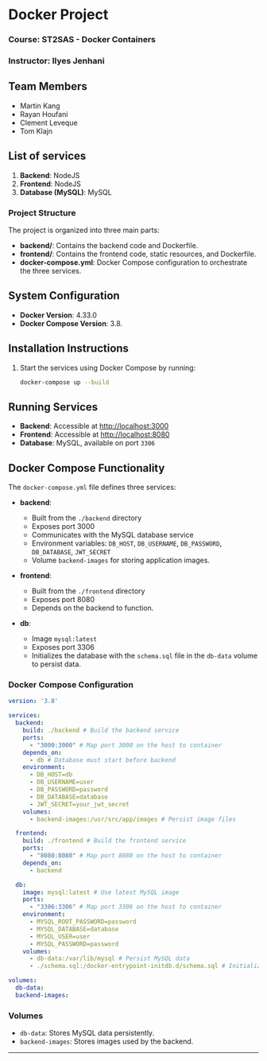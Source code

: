 # Docker Project

### Course: ST2SAS - Docker Containers
### Instructor: Ilyes Jenhani

## Team Members
- Martin Kang
- Rayan Houfani
- Clement Leveque
- Tom Klajn

## List of services

1. **Backend**: NodeJS
2. **Frontend**: NodeJS
3. **Database (MySQL)**: MySQL

### Project Structure

The project is organized into three main parts:
- **backend/**: Contains the backend code and Dockerfile.
- **frontend/**: Contains the frontend code, static resources, and Dockerfile.
- **docker-compose.yml**: Docker Compose configuration to orchestrate the three services.

## System Configuration

- **Docker Version**: 4.33.0
- **Docker Compose Version**: 3.8.

## Installation Instructions

1. Start the services using Docker Compose by running:

   ```bash
   docker-compose up --build
   ```

## Running Services

- **Backend**: Accessible at [http://localhost:3000](http://localhost:3000)
- **Frontend**: Accessible at [http://localhost:8080](http://localhost:8080)
- **Database**: MySQL, available on port `3306`

## Docker Compose Functionality

The `docker-compose.yml` file defines three services:

- **backend**:
    - Built from the `./backend` directory
    - Exposes port 3000
    - Communicates with the MySQL database service
    - Environment variables: `DB_HOST`, `DB_USERNAME`, `DB_PASSWORD`, `DB_DATABASE`, `JWT_SECRET`
    - Volume `backend-images` for storing application images.

- **frontend**:
    - Built from the `./frontend` directory
    - Exposes port 8080
    - Depends on the backend to function.

- **db**:
    - Image `mysql:latest`
    - Exposes port 3306
    - Initializes the database with the `schema.sql` file in the `db-data` volume to persist data.

### Docker Compose Configuration

```yaml
version: '3.8'

services:
  backend:
    build: ./backend # Build the backend service
    ports:
      - "3000:3000" # Map port 3000 on the host to container
    depends_on:
      - db # Database must start before backend
    environment:
      - DB_HOST=db
      - DB_USERNAME=user
      - DB_PASSWORD=password
      - DB_DATABASE=database
      - JWT_SECRET=your_jwt_secret
    volumes:
      - backend-images:/usr/src/app/images # Persist image files

  frontend:
    build: ./frontend # Build the frontend service
    ports:
      - "8080:8080" # Map port 8080 on the host to container
    depends_on:
      - backend

  db:
    image: mysql:latest # Use latest MySQL image
    ports:
      - "3306:3306" # Map port 3306 on the host to container
    environment:
      - MYSQL_ROOT_PASSWORD=password
      - MYSQL_DATABASE=database
      - MYSQL_USER=user
      - MYSQL_PASSWORD=password
    volumes:
      - db-data:/var/lib/mysql # Persist MySQL data
      - ./schema.sql:/docker-entrypoint-initdb.d/schema.sql # Initialize database

volumes:
  db-data:
  backend-images:
```

### Volumes

- `db-data`: Stores MySQL data persistently.
- `backend-images`: Stores images used by the backend.

---
